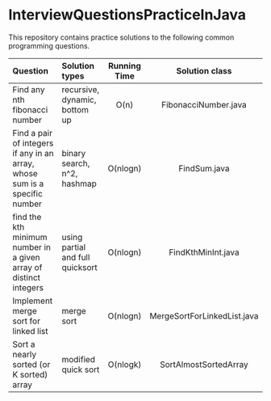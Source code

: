 # InterviewQuestionsPracticeInJava
This repository contains practice solutions to the following common programming questions.

| Question 					   |   Solution types   			  |Running Time  |		Solution class		  |
|:-----------------------------|:---------------------------------|:------------:|:--------------------------:|
|Find any nth fibonacci number |  recursive, dynamic, bottom up   |     O(n)     |     FibonacciNumber.java	  |
|Find a pair of integers if any in an array, whose sum is a specific number|  binary search, n^2, hashmap	| O(nlogn) | 	FindSum.java |
|find the kth minimum number in a given array of distinct integers| using partial and full quicksort | O(nlogn) | FindKthMinInt.java |
|Implement merge sort for linked list | merge sort	| O(nlogn)	| MergeSortForLinkedList.java	|
| Sort a nearly sorted (or K sorted) array  | modified quick sort	| O(nlogk)	|	SortAlmostSortedArray	|